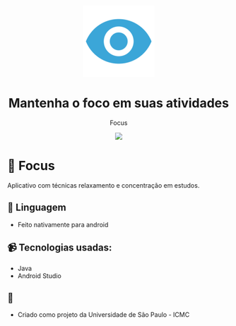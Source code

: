 <p align="center">
  <img src="https://github.com/GabrielScalici/focus-app/blob/master/app/src/main/res/mipmap-hdpi/focus_launcher_foreground.png?raw=true"/>
  <h1 align="center"> Mantenha o foco em suas atividades </h1>
  <p align="center"> Focus </p>
</p>

<p align="center">
  <img src="https://forthebadge.com/images/badges/made-with-java.svg"/>
</p>


# :pizza: Focus
Aplicativo com técnicas relaxamento e concentração em estudos.

## :iphone: Linguagem
* Feito nativamente para android

## :video_camera: Tecnologias usadas:
* Java
* Android Studio

## :orange_book:
* Criado como projeto da Universidade de São Paulo - ICMC



